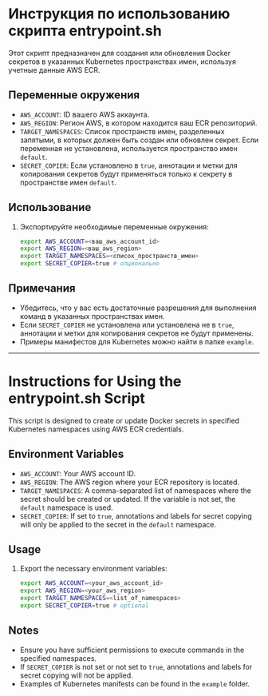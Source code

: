 # Инструкция по использованию скрипта entrypoint.sh

Этот скрипт предназначен для создания или обновления Docker секретов в указанных Kubernetes пространствах имен, используя учетные данные AWS ECR.

## Переменные окружения

- `AWS_ACCOUNT`: ID вашего AWS аккаунта.
- `AWS_REGION`: Регион AWS, в котором находится ваш ECR репозиторий.
- `TARGET_NAMESPACES`: Список пространств имен, разделенных запятыми, в которых должен быть создан или обновлен секрет. Если переменная не установлена, используется пространство имен `default`.
- `SECRET_COPIER`: Если установлено в `true`, аннотации и метки для копирования секретов будут применяться только к секрету в пространстве имен `default`.

## Использование

1. Экспортируйте необходимые переменные окружения:

    ```sh
    export AWS_ACCOUNT=<ваш_aws_account_id>
    export AWS_REGION=<ваш_aws_region>
    export TARGET_NAMESPACES=<список_пространств_имен>
    export SECRET_COPIER=true # опционально
    ```

## Примечания

- Убедитесь, что у вас есть достаточные разрешения для выполнения команд в указанных пространствах имен.
- Если `SECRET_COPIER` не установлена или установлена не в `true`, аннотации и метки для копирования секретов не будут применены.
- Примеры манифестов для Kubernetes можно найти в папке `example`.

---
# Instructions for Using the entrypoint.sh Script

This script is designed to create or update Docker secrets in specified Kubernetes namespaces using AWS ECR credentials.

## Environment Variables

- `AWS_ACCOUNT`: Your AWS account ID.
- `AWS_REGION`: The AWS region where your ECR repository is located.
- `TARGET_NAMESPACES`: A comma-separated list of namespaces where the secret should be created or updated. If the variable is not set, the `default` namespace is used.
- `SECRET_COPIER`: If set to `true`, annotations and labels for secret copying will only be applied to the secret in the `default` namespace.

## Usage

1. Export the necessary environment variables:

    ```sh
    export AWS_ACCOUNT=<your_aws_account_id>
    export AWS_REGION=<your_aws_region>
    export TARGET_NAMESPACES=<list_of_namespaces>
    export SECRET_COPIER=true # optional
    ```

## Notes

- Ensure you have sufficient permissions to execute commands in the specified namespaces.
- If `SECRET_COPIER` is not set or not set to `true`, annotations and labels for secret copying will not be applied.
- Examples of Kubernetes manifests can be found in the `example` folder.

